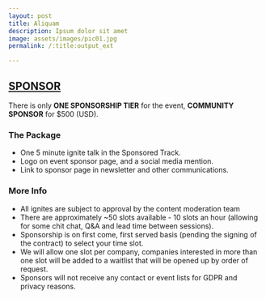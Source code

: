 ```yaml
---
layout: post
title: Aliquam
description: Ipsum dolor sit amet
image: assets/images/pic01.jpg
permalink: /:title:output_ext

---
```



## [SPONSOR](#SPONSOR) 
There is only <strong>ONE SPONSORSHIP TIER</strong> for the event, **COMMUNITY SPONSOR** for $500 (USD).

### The Package
- One 5 minute ignite talk in the Sponsored Track.
- Logo on event sponsor page, and a social media mention.
- Link to sponsor page in newsletter and other communications.


### More Info
- All ignites are subject to approval by the content moderation team
- There are approximately ~50 slots available - 10 slots an hour (allowing for some chit chat, Q&A and lead time between sessions).
- Sponsorship is on first come, first served basis (pending the signing of the contract) to select your time slot.
- We will allow one slot per company, companies interested in more than one slot will be added to a waitlist that will be opened up by order of request.
- Sponsors will not receive any contact or event lists for GDPR and privacy reasons.



